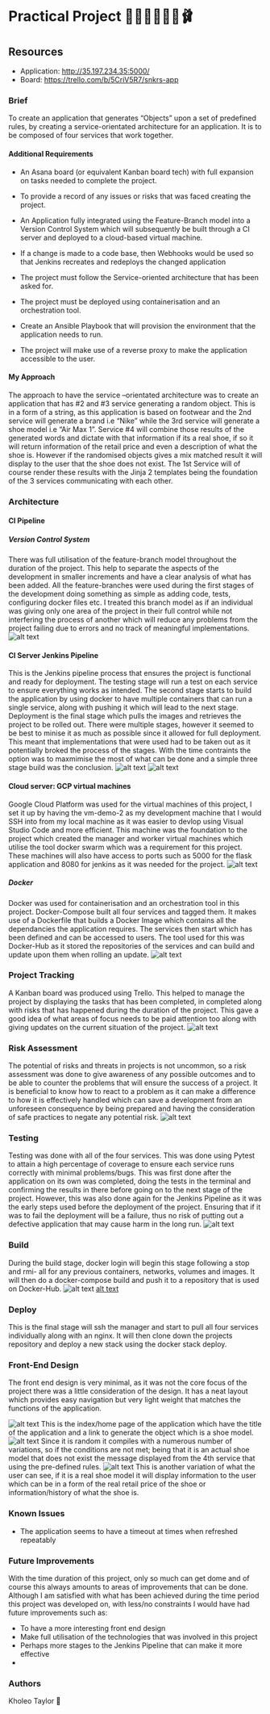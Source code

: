 
# Practical Project  👞👟🥾🥿👠👡🩰

## Resources 
- Application: http://35.197.234.35:5000/ 
- Board: https://trello.com/b/5CriV5R7/snkrs-app  

### Brief
To create an application that generates “Objects” upon a set of predefined rules, by creating a service-orientated architecture for an application. It is to be composed of four services that work together.
#### Additional Requirements
- An Asana board (or equivalent Kanban board tech) with full expansion on tasks needed to complete the project.

-  To provide a record of any issues or risks that was faced creating the project.

-  An Application fully integrated using the Feature-Branch model into a Version Control System which will subsequently be built through a CI server and deployed to a cloud-based virtual machine.

- If a change is made to a code base, then Webhooks would be used so that Jenkins recreates and redeploys the changed application

- The project must follow the Service-oriented architecture that has been asked for.

- The project must be deployed using containerisation and an orchestration tool.

- Create an Ansible Playbook that will provision the environment that the application needs to run.

- The project will make use of a reverse proxy to make the application accessible to the user.

#### My Approach
The approach to have the service –orientated architecture was to create an application that has #2 and #3 service generating a random object. This is in a form of a string, as this application is based on footwear and the 2nd service will generate a brand i.e “Nike” while the 3rd service will generate a shoe model i.e “Air Max 1”. Service #4 will combine those results of the generated words and dictate with that information if its a real shoe, if so it will return information of the retail price and even a description of what the shoe is. However if the randomised objects gives a mix matched result it will display to the user that the shoe does not exist. The 1st Service will of course render these results with the Jinja 2 templates being the foundation of the 3 services communicating with each other.

### Architecture

#### CI Pipeline

##### Version Control System
There was full utilisation of the feature-branch model throughout the duration of the project. This help to separate the aspects of the development in smaller increments and have a clear analysis of what has been added. All the feature-branches were used during the first stages of the development doing something as simple as adding code, tests, configuring docker files etc. I treated this branch model as if an individual was giving only one area of the project in their full control while not interfering the process of another which will reduce any problems from the project failing due to errors and no track of meaningful implementations.
![alt text](https://github.com/kholeone/devops-core-practical-project-beta/blob/main/documents/version-control-branches.png "branch models")

#### CI Server Jenkins Pipeline
This is the Jenkins pipeline process that ensures the project is functional and ready for deployment. The testing stage will run a test on each service to ensure everything works as intended. The second stage starts to build the application by using docker to have multiple containers that can run a single service, along with pushing it which will lead to the next stage. Deployment is the final stage which pulls the images and retrieves the project to be rolled out. There were multiple stages, however it seemed to be best to minise it as much as possible since it allowed for full deployment. This meant that implementations that were used had to be taken out as it potentially broked the process of the stages. With the time contraints the option was to maxmimise the most of what can be done and a simple three stage build was the conclusion.
![alt text](https://github.com/kholeone/devops-core-practical-project-beta/blob/development/documents/deployment.png "stage-view-jenkins-pipeline")
![alt text](https://github.com/kholeone/devops-core-practical-project-beta/blob/main/documents/Screenshot%202020-12-07%20115036.png)

#### Cloud server: GCP virtual machines
Google Cloud Platform was used for the virtual machines of this project, I set it up by having the vm-demo-2 as my development machine that I would SSH into from my local machine as it was easier to devlop using Visual Studio Code and more efficient. This machine was the foundation to the project which created the manager and worker virtual machines which utilise the tool docker swarm which was a requirement for this project. These machines will also have access to ports such as 5000 for the flask application and 8080 for jenkins as it was needed for the project. ![alt text](https://github.com/kholeone/devops-core-practical-project-beta/blob/main/documents/GCP%20virtual%20machines.png)

##### Docker
Docker was used for containerisation and an orchestration tool in this project. Docker-Compose built all four services and tagged them. It makes use of a Dockerfile that builds a Docker Image which contains all the dependancies the application requires. The services then start which has been defined and can be accessed to users. The tool used for this was Docker-Hub as it stored the repositories of the services and can build and update upon them when rolling an update.
![alt text](https://github.com/kholeone/devops-core-practical-project-beta/blob/main/documents/docker-hub.png)


### Project Tracking 
A Kanban board was produced using Trello. This helped to manage the project by displaying the tasks that has been completed, in completed along with risks that has happened during the duration of the project. This gave a good idea of what areas of focus needs to be paid attention too along with giving updates on the current situation of the project.
![alt text](https://github.com/kholeone/devops-core-practical-project-beta/blob/development/documents/kanban-board.png)

### Risk Assessment
The potential of risks and threats in projects is not uncommon, so a risk assessment was done to give awareness of any possible outcomes and to be able to counter the problems that will ensure the success of a project. It is beneficial to know how to react to a problem as it can make a difference to how it is effectively handled which can save a development from an unforeseen consequence by being prepared and having the consideration of safe practices to negate any potential risk.
![alt text](https://github.com/kholeone/devops-core-practical-project-beta/blob/main/documents/risk-assessment.png "Risk Assessment")

### Testing 
Testing was done with all of the four services. This was done using Pytest to attain a high percentage of coverage to ensure each service runs correctly with minimal problems/bugs. This was first done after the application on its own was completed, doing the tests in the terminal and confirming the results in there before going on to the next stage of the project. However, this was also done again for the Jenkins Pipeline as it was the early steps used before the deployment of the project. Ensuring that if it was to fail the deployment will be a failure, thus no risk of putting out a defective application that may cause harm in the long run.
![alt text](https://github.com/kholeone/devops-core-practical-project-beta/blob/development/documents/testing.png "pytest --cov")

### Build
During the build stage, docker login will begin this stage following a stop and rmi- all for any previous containers, networks, volumes and images. It will then do a docker-compose build and push it to a repository that is used on Docker-Hub.
![alt text](https://github.com/kholeone/devops-core-practical-project-beta/blob/main/documents/jenkins-pipeline%20build.png)
[alt text](https://github.com/kholeone/devops-core-practical-project-beta/blob/main/documents/jenkins-pipeline%20build2.png)

### Deploy
This is the final stage will ssh the manager and start to pull all four services individually along with an nginx. It will then clone down the projects repository and deploy a new stack using the docker stack deploy. 

### Front-End Design
The front end design is very minimal, as it was not the core focus of the project there was a little consideration of the design. It has a neat layout which provides easy navigation but very light weight that matches the functions of the application.

![alt text](https://github.com/kholeone/devops-core-practical-project-beta/blob/development/documents/front-end-1.png "snkrs-app front end")
This is the index/home page of the application which have the title of the application and a link to generate the object which is a shoe model.
![alt text](https://github.com/kholeone/devops-core-practical-project-beta/blob/development/documents/front-end-2%20.png "snkrs-app front end")
Since it is random it compiles with a numerous number of variations, so if the conditions are not met; being that it is an actual shoe model that does not exist the message displayed from the 4th service that using the pre-defined rules.
![alt text](https://github.com/kholeone/devops-core-practical-project-beta/blob/development/documents/front-end-3.png "snkrs-app front end")
This is another variation of what the user can see, if it is a real shoe model it will display information to the user which can be in a form of the real retail price of the shoe or information/history of what the shoe is.

### Known Issues
-	The application seems to have a timeout at times when refreshed repeatably 

### Future Improvements
With the time duration of this project, only so much can get dome and of course this always amounts to areas of improvements that can be done. Although I am satisfied with what has been achieved during the time period this project was developed on, with less/no constraints I would have had future improvements such as: 

-	To have a more interesting front end design
-	Make full utilisation of the technologies that was involved in this project
- Perhaps more stages to the Jenkins Pipeline that can make it more effective
- 



### Authors
Kholeo Taylor 👻




